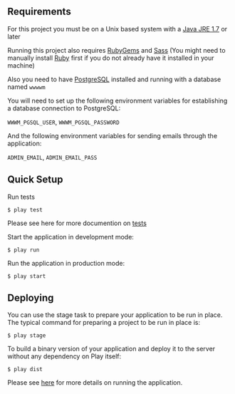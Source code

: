## Requirements

For this project you must be on a Unix based system with a [Java JRE 1.7](http://www.oracle.com/technetwork/java/javase/downloads/index.html?ssSourceSiteId=otnjp) or later

Running this project also requires [RubyGems](https://rubygems.org/pages/download) and [Sass](http://sass-lang.com/install) (You might need to manually install [Ruby](https://www.ruby-lang.org/en/installation/) first if you do not already have it installed in your machine)

Also you need to have [PostgreSQL](http://www.postgresql.org/download/) installed and running with a database named ```wwwwm```

You will need to set up the following environment variables for establishing a database connection to PostgreSQL:

``WWWM_PGSQL_USER``,
``WWWM_PGSQL_PASSWORD``

And the following environment variables for sending emails through the application:

``ADMIN_EMAIL``,
``ADMIN_EMAIL_PASS``

## Quick Setup

Run tests

`$ play test`

Please see here for more documention on [tests](https://github.com/feeeermendoza/we-work-with-mammograms/wiki/Testing#testing)

Start the application in development mode:

`$ play run`

Run the application in production mode:

`$ play start`

## Deploying

You can use the stage task to prepare your application to be run in place.
 The typical command for preparing a project to be run in place is:

`$ play stage`

To build a binary version of your application and deploy it to the server without any dependency on Play itself:

`$ play dist`

Please see [here](http://www.playframework.com/documentation/2.2.x/Production) for more details on running the application.
